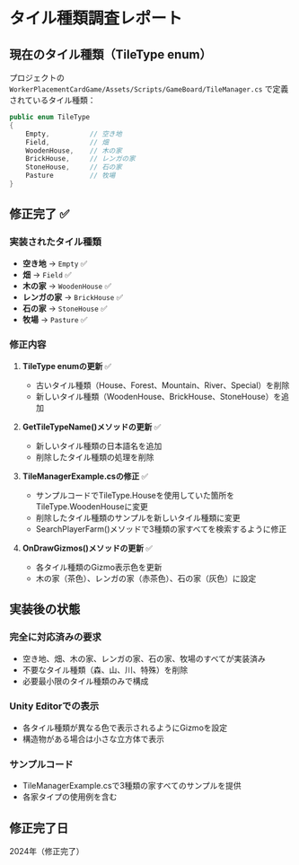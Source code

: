 # タイル種類調査レポート

## 現在のタイル種類（TileType enum）

プロジェクトの `WorkerPlacementCardGame/Assets/Scripts/GameBoard/TileManager.cs` で定義されているタイル種類：

```csharp
public enum TileType
{
    Empty,          // 空き地
    Field,          // 畑
    WoodenHouse,    // 木の家
    BrickHouse,     // レンガの家
    StoneHouse,     // 石の家
    Pasture         // 牧場
}
```

## 修正完了 ✅

### 実装されたタイル種類
- **空き地** → `Empty` ✅
- **畑** → `Field` ✅
- **木の家** → `WoodenHouse` ✅
- **レンガの家** → `BrickHouse` ✅
- **石の家** → `StoneHouse` ✅
- **牧場** → `Pasture` ✅

### 修正内容
1. **TileType enumの更新** ✅
   - 古いタイル種類（House、Forest、Mountain、River、Special）を削除
   - 新しいタイル種類（WoodenHouse、BrickHouse、StoneHouse）を追加

2. **GetTileTypeName()メソッドの更新** ✅
   - 新しいタイル種類の日本語名を追加
   - 削除したタイル種類の処理を削除

3. **TileManagerExample.csの修正** ✅
   - サンプルコードでTileType.Houseを使用していた箇所をTileType.WoodenHouseに変更
   - 削除したタイル種類のサンプルを新しいタイル種類に変更
   - SearchPlayerFarm()メソッドで3種類の家すべてを検索するように修正

4. **OnDrawGizmos()メソッドの更新** ✅
   - 各タイル種類のGizmo表示色を更新
   - 木の家（茶色）、レンガの家（赤茶色）、石の家（灰色）に設定

## 実装後の状態

### 完全に対応済みの要求
- 空き地、畑、木の家、レンガの家、石の家、牧場のすべてが実装済み
- 不要なタイル種類（森、山、川、特殊）を削除
- 必要最小限のタイル種類のみで構成

### Unity Editorでの表示
- 各タイル種類が異なる色で表示されるようにGizmoを設定
- 構造物がある場合は小さな立方体で表示

### サンプルコード
- TileManagerExample.csで3種類の家すべてのサンプルを提供
- 各家タイプの使用例を含む

## 修正完了日
2024年（修正完了）